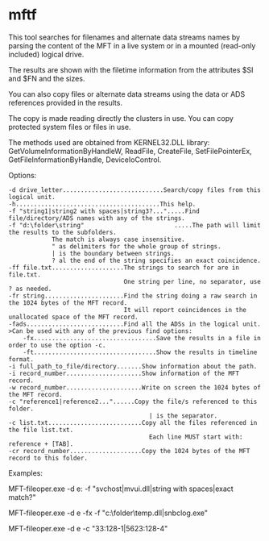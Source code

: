 # mftf
This tool searches for filenames and alternate data streams names by parsing the content of the MFT in a
live system or in a mounted (read-only included) logical drive.

The results are shown with the filetime information from the attributes $SI and $FN and the sizes.

You can also copy files or alternate data streams using the data or ADS references provided in the results.

The copy is made reading directly the clusters in use. You can copy protected system files or files in use.

The methods used are obtained from KERNEL32.DLL library: GetVolumeInformationByHandleW, ReadFile, CreateFile, SetFilePointerEx, GetFileInformationByHandle, DeviceIoControl.


Options:

    -d drive_letter............................Search/copy files from this logical unit.
    -h........................................This help.
    -f "string1|string2 with spaces|string3?...".....Find file/directory/ADS names with any of the strings.
    -f "d:\folder\string"                         .....The path will limit the results to the subfolders. 
                The match is always case insensitive.
                " as delimiters for the whole group of strings.
                | is the boundary between strings.
                ? al the end of the string specifies an exact coincidence.
    -ff file.txt....................The strings to search for are in file.txt.
                                    One string per line, no separator, use ? as needed.
    -fr string......................Find the string doing a raw search in the 1024 bytes of the MFT record.
                                    It will report coincidences in the unallocated space of the MFT record.
    -fads...........................Find all the ADSs in the logical unit.
    >Can be used with any of the previous find options:
        -fx..................................Save the results in a file in order to use the option -c.
        -ft..................................Show the results in timeline format.
    -i full_path_to_file/directory.......Show information about the path.
    -i record_number.....................Show information of the MFT record.
    -w record_number.....................Write on screen the 1024 bytes of the MFT record.
    -c "reference1|reference2..."......Copy the file/s referenced to this folder.
                                           | is the separator.
    -c list.txt..........................Copy all the files referenced in the file list.txt.
                                           Each line MUST start with: reference + [TAB].
    -cr record_number....................Copy the 1024 bytes of the MFT record to this folder.

Examples:

MFT-fileoper.exe -d e: -f "svchost|mvui.dll|string with spaces|exact match?"

MFT-fileoper.exe -d e -fx -f "c:\folder\temp.dll|snbclog.exe"

MFT-fileoper.exe -d e -c "33:128-1|5623:128-4"
